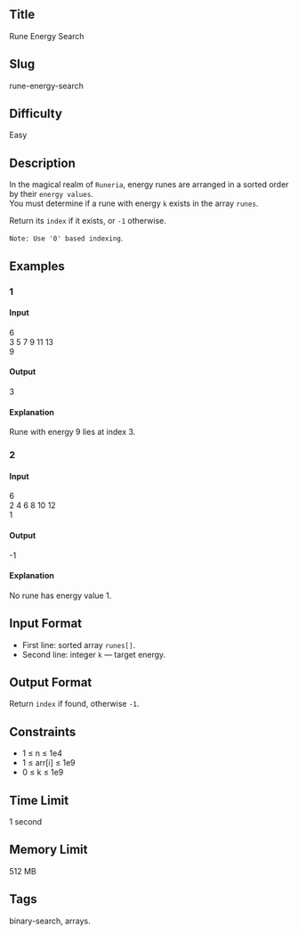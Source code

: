 ## Title

Rune Energy Search

## Slug

rune-energy-search

## Difficulty

Easy

## Description

In the magical realm of `Runeria`, energy runes are arranged in a sorted order by their `energy values`.  
You must determine if a rune with energy `k` exists in the array `runes`.  

Return its `index` if it exists, or `-1` otherwise.  

`Note: Use '0' based indexing`.

## Examples

### 1

#### Input

6  
3 5 7 9 11 13  
9

#### Output

3

#### Explanation

Rune with energy 9 lies at index 3.

### 2

#### Input

6  
2 4 6 8 10 12  
1

#### Output

-1

#### Explanation

No rune has energy value 1.

## Input Format  

- First line: sorted array `runes[]`.  
- Second line: integer `k` — target energy.

## Output Format  

Return `index` if found, otherwise `-1`.

## Constraints  

- 1 ≤ n ≤ 1e4  
- 1 ≤ arr[i] ≤ 1e9  
- 0 ≤ k ≤ 1e9  

## Time Limit

1 second

## Memory Limit

512 MB

## Tags

binary-search, arrays.
